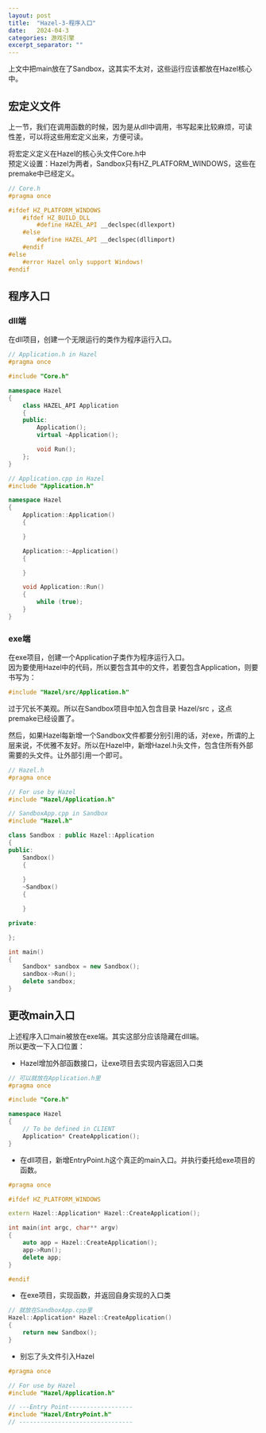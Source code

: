 ```yaml
---
layout: post
title:  "Hazel-3-程序入口"
date:   2024-04-3
categories: 游戏引擎
excerpt_separator: ""
---
```



上文中把main放在了Sandbox，这其实不太对，这些运行应该都放在Hazel核心中。

## 宏定义文件
上一节，我们在调用函数的时候，因为是从dll中调用，书写起来比较麻烦，可读性差，可以将这些用宏定义出来，方便可读。

将宏定义定义在Hazel的核心头文件Core.h中   
预定义设置：Hazel为两者，Sandbox只有HZ_PLATFORM_WINDOWS，这些在premake中已经定义。
```cpp
// Core.h
#pragma once

#ifdef HZ_PLATFORM_WINDOWS
	#ifdef HZ_BUILD_DLL
		#define HAZEL_API __declspec(dllexport)
	#else
		#define HAZEL_API __declspec(dllimport)
	#endif
#else
	#error Hazel only support Windows!
#endif
```

## 程序入口
### dll端
在dll项目，创建一个无限运行的类作为程序运行入口。

```Cpp
// Application.h in Hazel
#pragma once

#include "Core.h"

namespace Hazel
{
	class HAZEL_API Application
	{
	public:
		Application();
		virtual ~Application();

		void Run();
	};
}
```

```Cpp
// Application.cpp in Hazel
#include "Application.h"

namespace Hazel
{
	Application::Application()
	{

	}

	Application::~Application()
	{

	}

	void Application::Run()
	{
		while (true);
	}
}
```
### exe端
在exe项目，创建一个Application子类作为程序运行入口。  
因为要使用Hazel中的代码，所以要包含其中的文件，若要包含Application，则要书写为：
```Cpp
#include "Hazel/src/Application.h"
```
过于冗长不美观。所以在Sandbox项目中加入包含目录 Hazel/src ，这点premake已经设置了。  

然后，如果Hazel每新增一个Sandbox文件都要分别引用的话，对exe，所谓的上层来说，不优雅不友好。所以在Hazel中，新增Hazel.h头文件，包含住所有外部需要的头文件。让外部引用一个即可。
```Cpp
// Hazel.h
#pragma once

// For use by Hazel 
#include "Hazel/Application.h"
```

```Cpp
// SandboxApp.cpp in Sandbox
#include "Hazel.h"

class Sandbox : public Hazel::Application
{
public:
	Sandbox()
	{
		
	}
	~Sandbox()
	{

	}

private:

};

int main()
{
	Sandbox* sandbox = new Sandbox();
	sandbox->Run();
	delete sandbox;
}
```

## 更改main入口
上述程序入口main被放在exe端。其实这部分应该隐藏在dll端。  
所以更改一下入口位置：

- Hazel增加外部函数接口，让exe项目去实现内容返回入口类

```Cpp
// 可以就放在Application.h里
#pragma once

#include "Core.h"

namespace Hazel
{
	// To be defined in CLIENT
	Application* CreateApplication();
}
```

- 在dll项目，新增EntryPoint.h这个真正的main入口。并执行委托给exe项目的函数。

```Cpp
#pragma once

#ifdef HZ_PLATFORM_WINDOWS

extern Hazel::Application* Hazel::CreateApplication();

int main(int argc, char** argv)
{
	auto app = Hazel::CreateApplication();
	app->Run();
	delete app;
}

#endif
```

- 在exe项目，实现函数，并返回自身实现的入口类

```Cpp
// 就放在SandboxApp.cpp里
Hazel::Application* Hazel::CreateApplication()
{
	return new Sandbox();
}
```

- 别忘了头文件引入Hazel

```Cpp
#pragma once

// For use by Hazel 
#include "Hazel/Application.h"

// ---Entry Point------------------
#include "Hazel/EntryPoint.h"
// --------------------------------
```